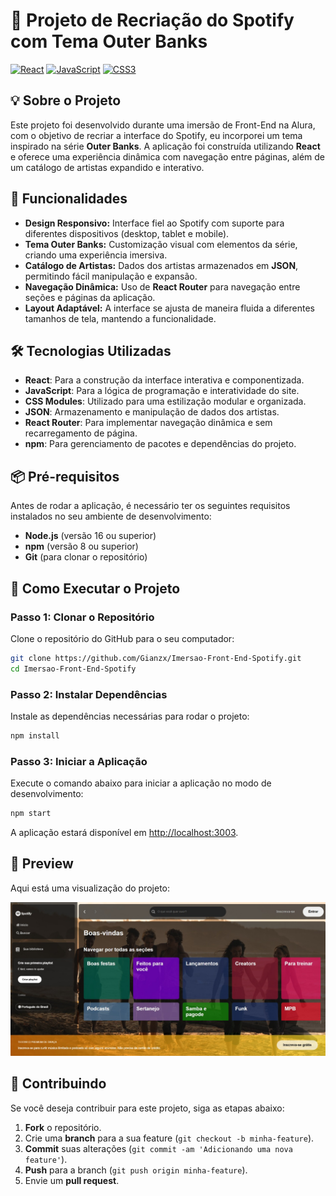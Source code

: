 
# 🎵 Projeto de Recriação do Spotify com Tema Outer Banks

[![React](https://img.shields.io/badge/React-20232A?style=for-the-badge&logo=react&logoColor=61DAFB)](https://reactjs.org/)
[![JavaScript](https://img.shields.io/badge/JavaScript-F7DF1E?style=for-the-badge&logo=javascript&logoColor=black)](https://developer.mozilla.org/en-US/docs/Web/JavaScript)
[![CSS3](https://img.shields.io/badge/CSS3-1572B6?style=for-the-badge&logo=css3&logoColor=white)](https://developer.mozilla.org/en-US/docs/Web/CSS)

## 💡 Sobre o Projeto

Este projeto foi desenvolvido durante uma imersão de Front-End na Alura, com o objetivo de recriar a interface do Spotify, eu incorporei um tema inspirado na série **Outer Banks**. A aplicação foi construída utilizando **React** e oferece uma experiência dinâmica com navegação entre páginas, além de um catálogo de artistas expandido e interativo.

## 🚀 Funcionalidades

- **Design Responsivo:** Interface fiel ao Spotify com suporte para diferentes dispositivos (desktop, tablet e mobile).
- **Tema Outer Banks:** Customização visual com elementos da série, criando uma experiência imersiva.
- **Catálogo de Artistas:** Dados dos artistas armazenados em **JSON**, permitindo fácil manipulação e expansão.
- **Navegação Dinâmica:** Uso de **React Router** para navegação entre seções e páginas da aplicação.
- **Layout Adaptável:** A interface se ajusta de maneira fluida a diferentes tamanhos de tela, mantendo a funcionalidade.

## 🛠️ Tecnologias Utilizadas

- **React**: Para a construção da interface interativa e componentizada.
- **JavaScript**: Para a lógica de programação e interatividade do site.
- **CSS Modules**: Utilizado para uma estilização modular e organizada.
- **JSON**: Armazenamento e manipulação de dados dos artistas.
- **React Router**: Para implementar navegação dinâmica e sem recarregamento de página.
- **npm**: Para gerenciamento de pacotes e dependências do projeto.

## 📦 Pré-requisitos

Antes de rodar a aplicação, é necessário ter os seguintes requisitos instalados no seu ambiente de desenvolvimento:

- **Node.js** (versão 16 ou superior)
- **npm** (versão 8 ou superior)
- **Git** (para clonar o repositório)

## 🔧 Como Executar o Projeto

### Passo 1: Clonar o Repositório
Clone o repositório do GitHub para o seu computador:

```bash
git clone https://github.com/Gianzx/Imersao-Front-End-Spotify.git
cd Imersao-Front-End-Spotify
```

### Passo 2: Instalar Dependências
Instale as dependências necessárias para rodar o projeto:

```bash
npm install
```

### Passo 3: Iniciar a Aplicação
Execute o comando abaixo para iniciar a aplicação no modo de desenvolvimento:

```bash
npm start
```

A aplicação estará disponível em [http://localhost:3003](http://localhost:3003).

## 📸 Preview

Aqui está uma visualização do projeto:

![preview](preview/preview.jpg)

## 🤝 Contribuindo

Se você deseja contribuir para este projeto, siga as etapas abaixo:

1. **Fork** o repositório.
2. Crie uma **branch** para a sua feature (`git checkout -b minha-feature`).
3. **Commit** suas alterações (`git commit -am 'Adicionando uma nova feature'`).
4. **Push** para a branch (`git push origin minha-feature`).
5. Envie um **pull request**.
